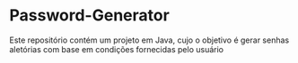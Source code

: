 # Password-Generator
Este repositório contém um projeto em Java, cujo o objetivo é gerar senhas aletórias com base em condições fornecidas pelo usuário
